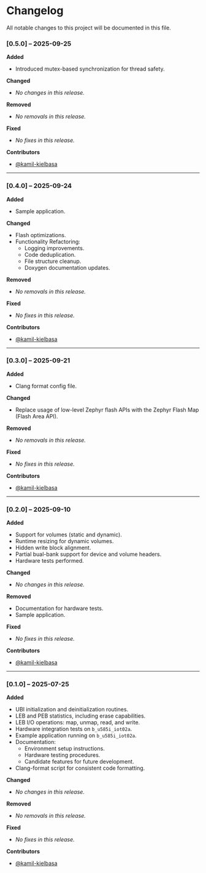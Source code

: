 # Changelog

All notable changes to this project will be documented in this file.  

### [0.5.0] – 2025-09-25

**Added**  
- Introduced mutex-based synchronization for thread safety.  

**Changed**  
- _No changes in this release._  

**Removed**  
- _No removals in this release._  

**Fixed**  
- _No fixes in this release._  

**Contributors**  
- [@kamil-kielbasa](https://github.com/kamil-kielbasa)  

---

### [0.4.0] – 2025-09-24

**Added**  
- Sample application.  

**Changed**  
- Flash optimizations.
- Functionality Refactoring:
  - Logging improvements.
  - Code deduplication.
  - File structure cleanup.
  - Doxygen documentation updates.

**Removed**  
- _No removals in this release._  

**Fixed**  
- _No fixes in this release._  

**Contributors**  
- [@kamil-kielbasa](https://github.com/kamil-kielbasa)  

---

### [0.3.0] – 2025-09-21

**Added**  
- Clang format config file.

**Changed**  
- Replace usage of low-level Zephyr flash APIs with the Zephyr Flash Map (Flash Area API).

**Removed**  
- _No removals in this release._  

**Fixed**  
- _No fixes in this release._  

**Contributors**  
- [@kamil-kielbasa](https://github.com/kamil-kielbasa)  

---

### [0.2.0] – 2025-09-10

**Added**  
- Support for volumes (static and dynamic).  
- Runtime resizing for dynamic volumes.  
- Hidden write block alignment.  
- Partial bual-bank support for device and volume headers.  
- Hardware tests performed.  

**Changed**  
- _No changes in this release._  

**Removed**  
- Documentation for hardware tests.  
- Sample application.  

**Fixed**  
- _No fixes in this release._  

**Contributors**  
- [@kamil-kielbasa](https://github.com/kamil-kielbasa)  

---

### [0.1.0] – 2025-07-25

**Added**  
- UBI initialization and deinitialization routines.  
- LEB and PEB statistics, including erase capabilities.  
- LEB I/O operations: map, unmap, read, and write.  
- Hardware integration tests on `b_u585i_iot02a`.  
- Example application running on `b_u585i_iot02a`.  
- Documentation:  
  - Environment setup instructions.  
  - Hardware testing procedures.  
  - Candidate features for future development.  
- Clang-format script for consistent code formatting.  

**Changed**  
- _No changes in this release._  

**Removed**  
- _No removals in this release._  

**Fixed**  
- _No fixes in this release._  

**Contributors**  
- [@kamil-kielbasa](https://github.com/kamil-kielbasa)  
